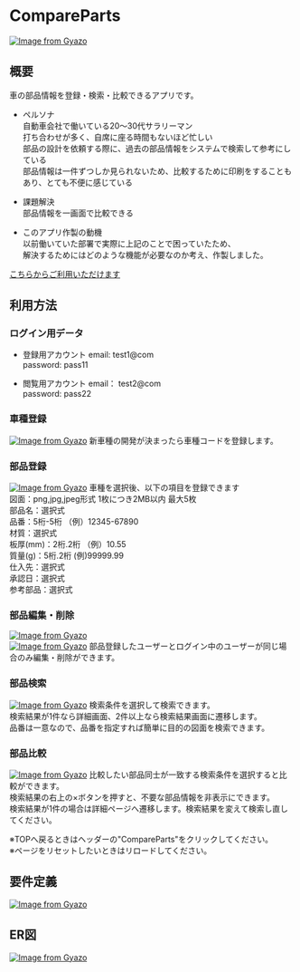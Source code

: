 # CompareParts
[![Image from Gyazo](https://i.gyazo.com/fc718577661b1c181c84ba5c5d22f07d.jpg)](https://gyazo.com/fc718577661b1c181c84ba5c5d22f07d)  
## 概要
車の部品情報を登録・検索・比較できるアプリです。  
  
- ペルソナ  
自動車会社で働いている20〜30代サラリーマン  
打ち合わせが多く、自席に座る時間もないほど忙しい  
部品の設計を依頼する際に、過去の部品情報をシステムで検索して参考にしている  
部品情報は一件ずつしか見られないため、比較するために印刷をすることもあり、とても不便に感じている  
  
- 課題解決  
部品情報を一画面で比較できる  
  
- このアプリ作製の動機  
以前働いていた部署で実際に上記のことで困っていたため、  
解決するためにはどのような機能が必要なのか考え、作製しました。  
  
[こちらからご利用いただけます](http://www.hellobambi.net/)  
  
## 利用方法  
### ログイン用データ
- 登録用アカウント
email: test1@com  
password: pass11

- 閲覧用アカウント
email： test2@com  
password: pass22  

### 車種登録
[![Image from Gyazo](https://i.gyazo.com/083a11571b490a4796e6853570429683.gif)](https://gyazo.com/083a11571b490a4796e6853570429683)
新車種の開発が決まったら車種コードを登録します。  

### 部品登録
[![Image from Gyazo](https://i.gyazo.com/e96c71e38f1b1e200dbc2fe25fb69c48.gif)](https://gyazo.com/e96c71e38f1b1e200dbc2fe25fb69c48)
車種を選択後、以下の項目を登録できます  
図面：png,jpg,jpeg形式 1枚につき2MB以内 最大5枚  
部品名：選択式  
品番：5桁-5桁 （例）12345-67890  
材質：選択式  
板厚(mm)：2桁.2桁 （例）10.55  
質量(g)：5桁.2桁 (例)99999.99  
仕入先：選択式  
承認日：選択式  
参考部品：選択式  

### 部品編集・削除
[![Image from Gyazo](https://i.gyazo.com/ce31fe25ae3e7725dbc8db071882a684.gif)](https://gyazo.com/ce31fe25ae3e7725dbc8db071882a684)  
[![Image from Gyazo](https://i.gyazo.com/bc6ee8350cecc905777b4ca01d06971b.gif)](https://gyazo.com/bc6ee8350cecc905777b4ca01d06971b)
部品登録したユーザーとログイン中のユーザーが同じ場合のみ編集・削除ができます。  

### 部品検索
[![Image from Gyazo](https://i.gyazo.com/6eecb8df97fda72b82771061f0e05061.gif)](https://gyazo.com/6eecb8df97fda72b82771061f0e05061)
検索条件を選択して検索できます。  
検索結果が1件なら詳細画面、2件以上なら検索結果画面に遷移します。  
品番は一意なので、品番を指定すれば簡単に目的の図面を検索できます。  

### 部品比較
[![Image from Gyazo](https://i.gyazo.com/a378762361faf4a7cd7e3c2847474e1e.gif)](https://gyazo.com/a378762361faf4a7cd7e3c2847474e1e)
比較したい部品同士が一致する検索条件を選択すると比較ができます。  
検索結果の右上の×ボタンを押すと、不要な部品情報を非表示にできます。  
検索結果が1件の場合は詳細ページへ遷移します。検索結果を変えて検索し直してください。  
  
※TOPへ戻るときはヘッダーの"CompareParts"をクリックしてください。  
※ページをリセットしたいときはリロードしてください。  

## 要件定義
[![Image from Gyazo](https://i.gyazo.com/9df8254523908f404b89fb742a605155.png)](https://gyazo.com/9df8254523908f404b89fb742a605155)  

## ER図
[![Image from Gyazo](https://i.gyazo.com/0cf0b003d1f01f662be2e039352fd34c.png)](https://gyazo.com/0cf0b003d1f01f662be2e039352fd34c)
